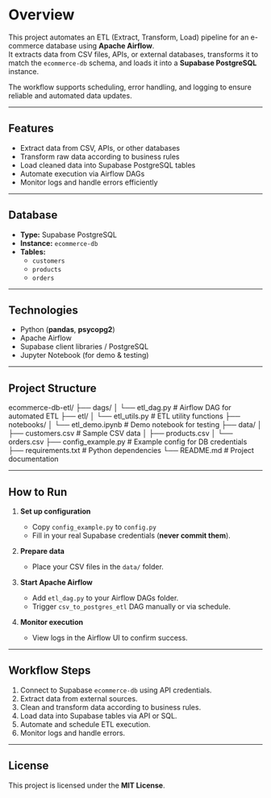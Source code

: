 # Overview
This project automates an ETL (Extract, Transform, Load) pipeline for an e-commerce database using **Apache Airflow**.  
It extracts data from CSV files, APIs, or external databases, transforms it to match the `ecommerce-db` schema, and loads it into a **Supabase PostgreSQL** instance.  

The workflow supports scheduling, error handling, and logging to ensure reliable and automated data updates.

---

## Features
- Extract data from CSV, APIs, or other databases  
- Transform raw data according to business rules  
- Load cleaned data into Supabase PostgreSQL tables  
- Automate execution via Airflow DAGs  
- Monitor logs and handle errors efficiently  

---

## Database
- **Type:** Supabase PostgreSQL  
- **Instance:** `ecommerce-db`  
- **Tables:**  
  - `customers`  
  - `products`  
  - `orders`  

---

## Technologies
- Python (**pandas**, **psycopg2**)  
- Apache Airflow  
- Supabase client libraries / PostgreSQL  
- Jupyter Notebook (for demo & testing)  

---

## Project Structure
ecommerce-db-etl/
├── dags/
│   └── etl_dag.py          # Airflow DAG for automated ETL
├── etl/
│   └── etl_utils.py        # ETL utility functions
├── notebooks/
│   └── etl_demo.ipynb      # Demo notebook for testing
├── data/
│   ├── customers.csv       # Sample CSV data
│   ├── products.csv
│   └── orders.csv
├── config_example.py       # Example config for DB credentials
├── requirements.txt        # Python dependencies
└── README.md               # Project documentation

---

## How to Run

1. **Set up configuration**  
   - Copy `config_example.py` to `config.py`  
   - Fill in your real Supabase credentials (**never commit them**).  

2. **Prepare data**  
   - Place your CSV files in the `data/` folder.  

3. **Start Apache Airflow**  
   - Add `etl_dag.py` to your Airflow DAGs folder.  
   - Trigger `csv_to_postgres_etl` DAG manually or via schedule.  

4. **Monitor execution**  
   - View logs in the Airflow UI to confirm success.  

---

## Workflow Steps
1. Connect to Supabase `ecommerce-db` using API credentials.  
2. Extract data from external sources.  
3. Clean and transform data according to business rules.  
4. Load data into Supabase tables via API or SQL.  
5. Automate and schedule ETL execution.  
6. Monitor logs and handle errors.  

---

## License
This project is licensed under the **MIT License**.
